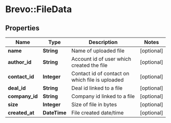 # Brevo::FileData

## Properties
Name | Type | Description | Notes
------------ | ------------- | ------------- | -------------
**name** | **String** | Name of uploaded file | [optional] 
**author_id** | **String** | Account id of user which created the file | [optional] 
**contact_id** | **Integer** | Contact id of contact on which file is uploaded | [optional] 
**deal_id** | **String** | Deal id linked to a file | [optional] 
**company_id** | **String** | Company id linked to a file | [optional] 
**size** | **Integer** | Size of file in bytes | [optional] 
**created_at** | **DateTime** | File created date/time | [optional] 


